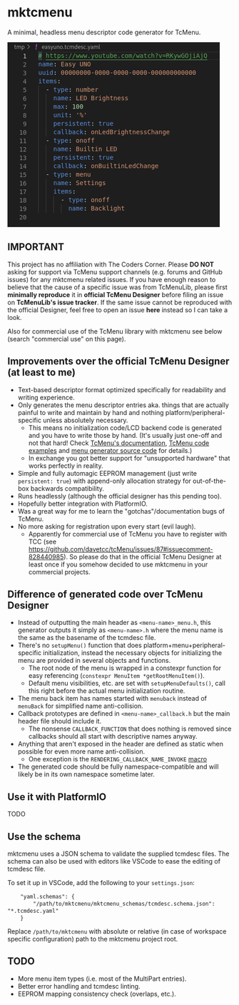# mktcmenu

A minimal, headless menu descriptor code generator for TcMenu.

![easyuno](./docs/easyuno.png)

## IMPORTANT

This project has no affiliation with The Coders Corner. Please **DO NOT** asking for support via TcMenu support channels (e.g. forums and GitHub issues) for any mktcmenu related issues. If you have enough reason to believe that the cause of a specific issue was from TcMenuLib, please first **minimally reproduce** it in **official TcMenu Designer** before filing an issue on **TcMenuLib's issue tracker**. If the same issue cannot be reproduced with the official Designer, feel free to open an issue **here** instead so I can take a look.

Also for commercial use of the TcMenu library with mktcmenu see below (search "commercial use" on this page).

## Improvements over the official TcMenu Designer (at least to me)

- Text-based descriptor format optimized specifically for readability and writing experience.
- Only generates the menu descriptor entries aka. things that are actually painful to write and maintain by hand and nothing platform/peripheral-specific unless absolutely necessary.
  - This means no initialization code/LCD backend code is generated and you have to write those by hand. (It's usually just one-off and not that hard! Check [TcMenu's documentation](https://www.thecoderscorner.com/products/arduino-libraries/tc-menu#display-plugins), [TcMenu code examples](https://github.com/davetcc/tcMenuLib/commits/master/examples) and [menu generator source code](https://github.com/davetcc/tcMenu/tree/master/tcMenuGenerator/src/main/resources/packaged-plugins) for details.)
  - In exchange you got better support for "unsupported hardware" that works perfectly in reality.
- Simple and fully automagic EEPROM management (just write `persistent: true`) with append-only allocation strategy for out-of-the-box backwards compatibility.
- Runs headlessly (although the official designer has this pending too).
- Hopefully better integration with PlatformIO.
- Was a great way for me to learn the "gotchas"/documentation bugs of TcMenu.
- No more asking for registration upon every start (evil laugh).
  - Apparently for commercial use of TcMenu you have to register with TCC (see https://github.com/davetcc/tcMenu/issues/87#issuecomment-828440985). So please do that in the official TcMenu Designer at least once if you somehow decided to use mktcmenu in your commercial projects.

## Difference of generated code over TcMenu Designer

- Instead of outputting the main header as `<menu-name>_menu.h`, this generator outputs it simply as `<menu-name>.h` where the menu name is the same as the basename of the tcmdesc file.
- There's no `setupMenu()` function that does platform+menu+peripheral-specific initialization, instead the necessary objects for initializing the menu are provided in several objects and functions.
  - The root node of the menu is wrapped in a constexpr function for easy referencing (`constexpr MenuItem *getRootMenuItem()`).
  - Default menu visibilities, etc. are set with `setupMenuDefaults()`, call this right before the actual menu initialization routine.
- The menu back item has names started with `menuback` instead of `menuBack` for simplified name anti-collision.
- Callback prototypes are defined in `<menu-name>_callback.h` but the main header file should include it.
  - The nonsense `CALLBACK_FUNCTION` that does nothing is removed since callbacks should all start with descriptive names anyway.
- Anything that aren't exposed in the header are defined as static when possible for even more name anti-collision.
  - One exception is the `RENDERING_CALLBACK_NAME_INVOKE` [macro](https://github.com/davetcc/tcMenuLib/blob/1f9c4ce3f6bca2904b7586574e2501e3723e8d9c/src/RuntimeMenuItem.h#L453-L468)
- The generated code should be fully namespace-compatible and will likely be in its own namespace sometime later.


## Use it with PlatformIO

TODO

## Use the schema

mktcmenu uses a JSON schema to validate the supplied tcmdesc files. The schema can also be used with editors like VSCode to ease the editing of tcmdesc file.

To set it up in VSCode, add the following to your `settings.json`:

```
    "yaml.schemas": {
        "/path/to/mktcmenu/mktcmenu_schemas/tcmdesc.schema.json": "*.tcmdesc.yaml"
    }
```

Replace `/path/to/mktcmenu` with absolute or relative (in case of workspace specific configuration) path to the mktcmenu project root.

## TODO

- More menu item types (i.e. most of the MultiPart entries).
- Better error handling and tcmdesc linting.
- EEPROM mapping consistency check (overlaps, etc.).
